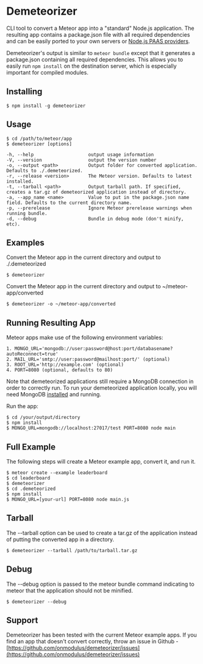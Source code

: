 Demeteorizer
=================

CLI tool to convert a Meteor app into a "standard" Node.js application. The resulting app contains
a package.json file with all required dependencies and can be easily ported to your own servers or
[Node.js PAAS providers](https://github.com/joyent/node/wiki/Node-Hosting).

Demeteorizer's output is similar to `meteor bundle` except that it generates a package.json containing
all required dependencies. This allows you to easily run `npm install` on the destination server,
which is especially important for compiled modules.

## Installing
    $ npm install -g demeteorizer

## Usage
    $ cd /path/to/meteor/app
    $ demeteorizer [options]

    -h, --help                    output usage information
    -V, --version                 output the version number
    -o, --output <path>           Output folder for converted application. Defaults to ./.demeteorized.
    -r, --release <version>       The Meteor version. Defaults to latest installed.
    -t, --tarball <path>          Output tarball path. If specified, creates a tar.gz of demeteorized application instead of directory.
    -a, --app_name <name>         Value to put in the package.json name field. Defaults to the current directory name.
    -p, --prerelease              Ignore Meteor prerelease warnings when running bundle.
    -d, --debug                   Bundle in debug mode (don't minify, etc).

## Examples
Convert the Meteor app in the current directory and output to ./.demeteorized

    $ demeteorizer

Convert the Meteor app in the current directory and output to ~/meteor-app/converted

    $ demeteorizer -o ~/meteor-app/converted

## Running Resulting App
Meteor apps make use of the following environment variables:

    1. MONGO_URL='mongodb://user:password@host:port/databasename?autoReconnect=true'
    2. MAIL_URL='smtp://user:password@mailhost:port/' (optional)
    3. ROOT_URL='http://example.com' (optional)
    4. PORT=8080 (optional, defaults to 80)

Note that demeteorized applications still require a MongoDB connection in order
to correctly run. To run your demeteorized application locally, you will need
MongoDB [installed](http://docs.mongodb.org/manual/installation/) and running.

Run the app:

    $ cd /your/output/directory
    $ npm install
    $ MONGO_URL=mongodb://localhost:27017/test PORT=8080 node main

## Full Example
The following steps will create a Meteor example app, convert it, and run it.

    $ meteor create --example leaderboard
    $ cd leaderboard
    $ demeteorizer
    $ cd .demeteorized
    $ npm install
    $ MONGO_URL=[your-url] PORT=8080 node main.js

## Tarball
The --tarball option can be used to create a tar.gz of the application instead of putting the
converted app in a directory.

    $ demeteorizer --tarball /path/to/tarball.tar.gz

## Debug
The --debug option is passed to the meteor bundle command indicating to meteor
that the application should not be minified.

    $ demeteorizer --debug

## Support
Demeteorizer has been tested with the current Meteor example apps. If you find an app that doesn't
convert correctly, throw an issue in Github -
[https://github.com/onmodulus/demeteorizer/issues](https://github.com/onmodulus/demeteorizer/issues)

